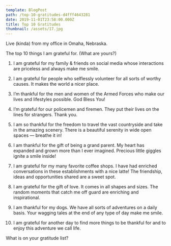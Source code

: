 ```yaml
---
template: BlogPost
path: /top-10-gratitudes-d4fff4643281
date: 2019-11-01T23:58:00.000Z
title: Top 10 Gratitudes
thumbnail: /assets/17.jpg
---
```

<!--StartFragment-->

Live (kinda) from my office in Omaha, Nebraska.

The top 10 things I am grateful for. (What are yours?)

1. I am grateful for my family & friends on social media whose interactions are priceless and always make me smile.

2. I am grateful for people who selflessly volunteer for all sorts of worthy causes. It makes the world a nicer place.

3. I’m thankful for the men and women of the Armed Forces who make our lives and lifestyles possible. God Bless You!

4. I’m grateful for our policemen and firemen. They put their lives on the lines for strangers. Thank you.

5. I am so thankful for the freedom to travel the vast countryside and take in the amazing scenery. There is a beautiful serenity in wide open spaces — breathe it in!

6. I am thankful for the gift of being a grand parent. My heart has expanded and grown more than I ever imagined. Precious little giggles ignite a smile inside!

7. I am grateful for my many favorite coffee shops. I have had enriched conversations in these establishments with a nice latte! The friendship, ideas and opportunities shared are a sweet spot.

8. I am grateful for the gift of love. It comes in all shapes and sizes. The random moments that catch me off guard are enriching and inspirational.

9. I am thankful for my dogs. We have all sorts of adventures on a daily basis. Your wagging tales at the end of any type of day make me smile.

10. I am grateful for another day to find more things to be thankful for and to enjoy this adventure we call life.

What is on your gratitude list?

<!--EndFragment-->
